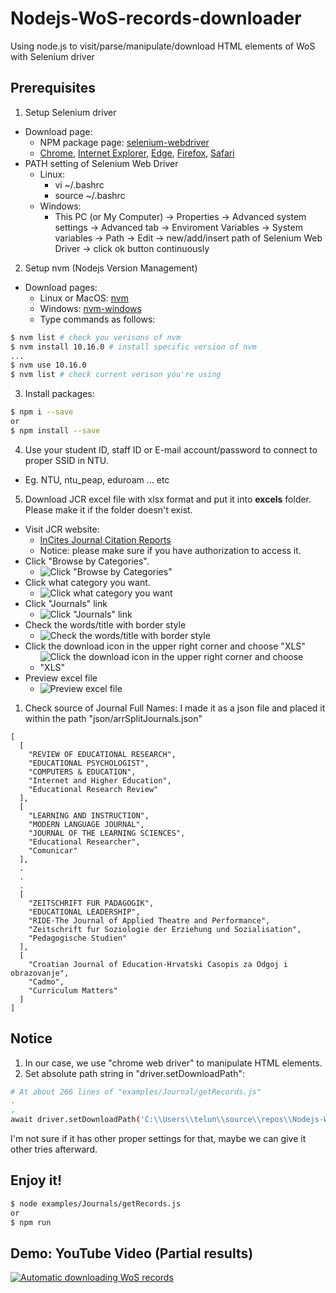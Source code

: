 # Nodejs-WoS-records-downloader
Using node.js to visit/parse/manipulate/download HTML elements of WoS with Selenium driver

## Prerequisites
1. Setup Selenium driver
- Download page:
  - NPM package page: [selenium-webdriver](https://www.npmjs.com/package/selenium-webdriver)
  - [Chrome](http://chromedriver.storage.googleapis.com/index.html), [Internet Explorer](http://selenium-release.storage.googleapis.com/index.html), [Edge](http://go.microsoft.com/fwlink/?LinkId=619687), [Firefox](https://github.com/mozilla/geckodriver/releases/), [Safari](https://developer.apple.com/library/prerelease/content/releasenotes/General/WhatsNewInSafari/Articles/Safari_10_0.html#//apple_ref/doc/uid/TP40014305-CH11-DontLinkElementID_28)
- PATH setting of Selenium Web Driver
  - Linux: 
    - vi ~/.bashrc
    - source ~/.bashrc
  - Windows: 
    - This PC (or My Computer) -> Properties -> Advanced system settings -> Advanced tab -> Enviroment Variables -> System variables -> Path -> Edit -> new/add/insert path of Selenium Web Driver -> click ok button continuously

2. Setup nvm (Nodejs Version Management)
- Download pages:
  - Linux or MacOS: [nvm](https://github.com/nvm-sh/nvm)
  - Windows: [nvm-windows](https://github.com/coreybutler/nvm-windows)
  - Type commands as follows:
```sh
$ nvm list # check you verisons of nvm
$ nvm install 10.16.0 # install specific version of nvm
...
$ nvm use 10.16.0
$ nvm list # check current verison you're using
```

3. Install packages:
```sh
$ npm i --save
or
$ npm install --save
```

4. Use your student ID, staff ID or E-mail account/password to connect to proper SSID in NTU.
- Eg. NTU, ntu_peap, eduroam ... etc

5. Download JCR excel file with xlsx format and put it into **excels** folder. Please make it if the folder doesn't exist.
- Visit JCR website: 
  - [InCites Journal Citation Reports](https://jcr.clarivate.com/JCRLandingPageAction.action) 
  - Notice: please make sure if you have authorization to access it.
- Click "Browse by Categories".
  - ![Click "Browse by Categories"](https://i.imgur.com/bHmJdpG.png "Click Browse by Categories")
- Click what category you want.
  - ![Click what category you want](https://i.imgur.com/hszaGTh.png "Click what category you want")
- Click "Journals" link
  - ![Click "Journals" link](https://i.imgur.com/yQHv5Gg.png "Click Journals link")
- Check the words/title with border style
  - ![Check the words/title with border style](https://i.imgur.com/0b8QTSx.png "Check the words/title with border style")
- Click the download icon in the upper right corner and choose "XLS"
  - ![Click the download icon in the upper right corner and choose "XLS"](https://i.imgur.com/AfVPPnc.png "Click the download icon in the upper right corner and choose XLS")
- Preview excel file
  - ![Preview excel file](https://i.imgur.com/r8PkJt1.png "Preview excel file")

1. Check source of Journal Full Names: I made it as a json file and placed it within the path "json/arrSplitJournals.json"
```
[
  [
    "REVIEW OF EDUCATIONAL RESEARCH",
    "EDUCATIONAL PSYCHOLOGIST",
    "COMPUTERS & EDUCATION",
    "Internet and Higher Education",
    "Educational Research Review"
  ],
  [
    "LEARNING AND INSTRUCTION",
    "MODERN LANGUAGE JOURNAL",
    "JOURNAL OF THE LEARNING SCIENCES",
    "Educational Researcher",
    "Comunicar"
  ],
  .
  .
  .
  [
    "ZEITSCHRIFT FUR PADAGOGIK",
    "EDUCATIONAL LEADERSHIP",
    "RIDE-The Journal of Applied Theatre and Performance",
    "Zeitschrift fur Soziologie der Erziehung und Sozialisation",
    "Pedagogische Studien"
  ],
  [
    "Croatian Journal of Education-Hrvatski Casopis za Odgoj i obrazovanje",
    "Cadmo",
    "Curriculum Matters"
  ]
]
```

## Notice
1. In our case, we use "chrome web driver" to manipulate HTML elements.
2. Set absolute path string in "driver.setDownloadPath":
```sh
# At about 266 lines of "examples/Journal/getRecords.js"
.
.
await driver.setDownloadPath('C:\\Users\\telun\\source\\repos\\Nodejs-WoS-records-downloader\\' + downloadPath + '\\' + index + '\\' + arrPageRange[i][0] + '_' + arrPageRange[i][1]);
```
I'm not sure if it has other proper settings for that, maybe we can give it other tries afterward.

## Enjoy it!
```sh
$ node examples/Journals/getRecords.js
or
$ npm run
```

## Demo: YouTube Video (Partial results)
[![Automatic downloading WoS records](https://i.ytimg.com/vi/jQJagK8Fr28/hqdefault.jpg)](https://youtu.be/jQJagK8Fr28 "Automatic downloading WoS records")
